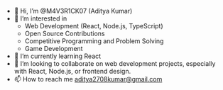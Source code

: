 - 👋 Hi, I’m @M4V3R1CK07 (Aditya Kumar)
- 👀 I’m interested in
  - Web Development (React, Node.js, TypeScript)
  - Open Source Contributions
  - Competitive Programming and Problem Solving
  - Game Development
- 🌱 I’m currently learning React
- 💞️ I’m looking to collaborate on web development projects, especially with React, Node.js, or frontend design.
- 📫 How to reach me aditya2708kumar@gmail.com

<!---
M4V3R1CK07/M4V3R1CK07 is a ✨ special ✨ repository because its `README.md` (this file) appears on your GitHub profile.
You can click the Preview link to take a look at your changes.
--->
